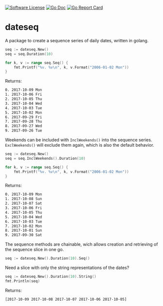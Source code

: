 [![Software License](https://img.shields.io/badge/license-MIT-brightgreen.svg?style=flat-square)](/LICENSE.md)
[![Go Doc](https://img.shields.io/badge/godoc-reference-blue.svg?style=flat-square)](http://godoc.org/github.com/dirkolbrich/dateseq)
[![Go Report Card](https://goreportcard.com/badge/github.com/dirkolbrich/dateseq?style=flat-square)](https://goreportcard.com/report/github.com/dirkolbrich/dateseq)

# dateseq

A package to create a sequence series of daily dates, written in golang.

```go
seq := dateseq.New()
seq = seq.Duration(10)

for k, v := range seq.Seq() {
    fmt.Printf("%v. %v\n", k, v.Format("2006-01-02 Mon"))
}
```

Returns:

```bash
0. 2017-10-09 Mon
1. 2017-10-06 Fri
2. 2017-10-05 Thu
3. 2017-10-04 Wed
4. 2017-10-03 Tue
5. 2017-10-02 Mon
6. 2017-09-29 Fri
7. 2017-09-28 Thu
8. 2017-09-27 Wed
9. 2017-09-26 Tue
```

Weekends can be included with `InclWeekends()` into the sequence series. `ExclWeekends()` will exclude them again, which is also the default behavior.

```go
seq := dateseq.New()
seq = seq.InclWeekends().Duration(10)

for k, v := range seq.Seq() {
    fmt.Printf("%v. %v\n", k, v.Format("2006-01-02 Mon"))
}
```

Returns:

```bash
0. 2017-10-09 Mon
1. 2017-10-08 Sun
2. 2017-10-07 Sat
3. 2017-10-06 Fri
4. 2017-10-05 Thu
5. 2017-10-04 Wed
6. 2017-10-03 Tue
7. 2017-10-02 Mon
8. 2017-10-01 Sun
9. 2017-09-30 Sat
```

The sequence methods are chainable, wich allows creation and retrieving of the sequence slice in one go.

```go
seq := dateseq.New().Duration(10).Seq()
```

Need a slice with only the string representations of the dates?

```go
seq := dateseq.New().Duration(10).String()
fmt.Println(seq)
```

Returns:

```bash
[2017-10-09 2017-10-08 2017-10-07 2017-10-06 2017-10-05]
```